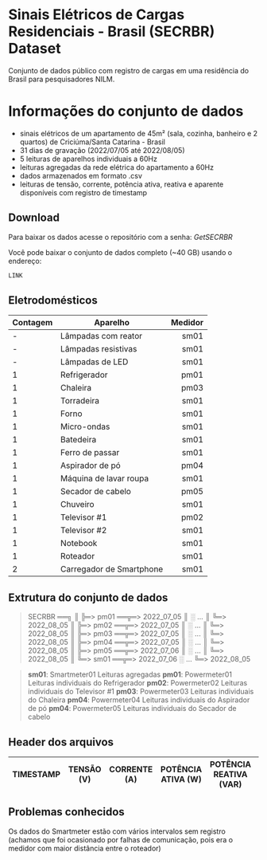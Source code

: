 # Sinais Elétricos de Cargas Residenciais - Brasil (SECRBR) Dataset

Conjunto de dados público com registro de cargas em uma residência do Brasil para pesquisadores NILM.



# Informações do conjunto de dados

- sinais elétricos de um apartamento de 45m² (sala, cozinha, banheiro e 2 quartos) de Criciúma/Santa Catarina - Brasil
- 31 dias de gravação (2022/07/05 até 2022/08/05)
- 5 leituras de aparelhos individuais a 60Hz
- leituras agregadas da rede elétrica do apartamento a 60Hz
- dados armazenados em formato .csv
- leituras de tensão, corrente, potência ativa, reativa e aparente disponíveis com registro de timestamp



## Download

Para baixar os dados acesse o repositório com a senha: *GetSECRBR*

Você pode baixar o conjunto de dados completo (~40 GB) usando o endereço:
```bash
LINK
```



## Eletrodomésticos

| Contagem | Aparelho | Medidor |
|----------|------------------------|------------:|
| - | Lâmpadas com reator | sm01 |
| - | Lâmpadas resistivas | sm01 |
| - | Lâmpadas de LED | sm01 |
| 1 | Refrigerador | pm01 |
| 1 | Chaleira | pm03 |
| 1 | Torradeira | sm01 |
| 1 | Forno | sm01 |
| 1 | Micro-ondas | sm01 |
| 1 | Batedeira | sm01 |
| 1 | Ferro de passar | sm01 |
| 1 | Aspirador de pó | pm04 |
| 1 | Máquina de lavar roupa | sm01 |
| 1 | Secador de cabelo | pm05 |
| 1 | Chuveiro | sm01 |
| 1 | Televisor #1 | pm02 |
| 1 | Televisor #2 | sm01 |
| 1 | Notebook | sm01 |
| 1 | Roteador | sm01 |
| 2 | Carregador de Smartphone | sm01 |



## Extrutura do conjunto de dados

> SECRBR ══╗
>          ║
>          ╠═> pm01 ══╦═> 2022_07_05
>          ║          ░      ...
>          ║          ╚═> 2022_08_05
>          ║
>          ╠═> pm02 ══╦═> 2022_07_05
>          ║          ░      ...
>          ║          ╚═> 2022_08_05
>          ║
>          ╠═> pm03 ══╦═> 2022_07_05
>          ║          ░      ...
>          ║          ╚═> 2022_08_05
>          ║
>          ╠═> pm04 ══╦═> 2022_07_05
>          ║          ░      ...
>          ║          ╚═> 2022_08_05
>          ║
>          ╠═> pm05 ══╦═> 2022_07_06
>          ║          ░      ...
>          ║          ╚═> 2022_08_05
>          ║
>          ╚═> sm01 ══╦═> 2022_07_06
>                     ░      ...
>                     ╚═> 2022_08_05
					
> **sm01**: Smartmeter01 Leituras agregadas
> **pm01**: Powermeter01 Leituras individuais do Refrigerador
> **pm02**: Powermeter02 Leituras individuais do Televisor #1
> **pm03**: Powermeter03 Leituras individuais do Chaleira
> **pm04**: Powermeter04 Leituras individuais do Aspirador de pó
> **pm04**: Powermeter05 Leituras individuais do Secador de cabelo



## Header dos arquivos

|TIMESTAMP|TENSÃO (V)|CORRENTE (A)|POTÊNCIA ATIVA (W)|POTÊNCIA REATIVA (VAR)|POTÊNCIA APARENTE (VA)|
|-----------|------------|--------------|--------------------|------------------------|------------------------:|
	

## Problemas conhecidos

Os dados do Smartmeter estão com vários intervalos sem registro 
(achamos que foi ocasionado por falhas de comunicação, pois era o medidor com maior distância entre o roteador)


